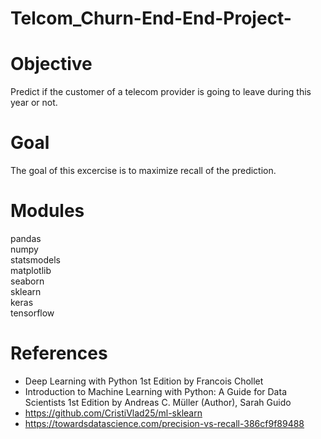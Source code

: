 # Telcom_Churn-End-End-Project-

# Objective

Predict if the customer of a telecom provider is going to leave during this year or not.

# Goal

The goal of this excercise is to maximize recall of the prediction. 

# Modules
pandas<br>
numpy<br>
statsmodels<br>
matplotlib<br>
seaborn<br>
sklearn<br>
keras<br>
tensorflow<br>

# References

- Deep Learning with Python 1st Edition by Francois Chollet
- Introduction to Machine Learning with Python: A Guide for Data Scientists 1st Edition
by Andreas C. Müller (Author), Sarah Guido
- https://github.com/CristiVlad25/ml-sklearn
- https://towardsdatascience.com/precision-vs-recall-386cf9f89488

